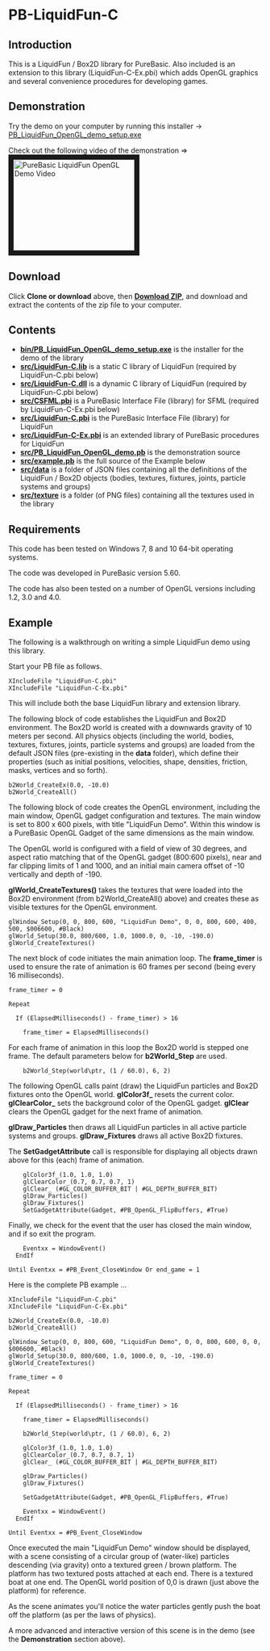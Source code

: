 # PB-LiquidFun-C

## Introduction

This is a LiquidFun / Box2D library for PureBasic.  Also included is an extension to this library (LiquidFun-C-Ex.pbi) which adds OpenGL graphics and several convenience procedures for developing games.

## Demonstration

Try the demo on your computer by running this installer ->  <a href="https://github.com/seanhaydongriffin/PB-LiquidFun-C/raw/master/bin/PB_LiquidFun_OpenGL_demo_setup.exe" target="_blank">PB_LiquidFun_OpenGL_demo_setup.exe</a>  

Check out the following video of the demonstration => <a href="http://www.youtube.com/watch?feature=player_embedded&v=zdUW69nzy8w" target="_blank"><img src="http://img.youtube.com/vi/zdUW69nzy8w/0.jpg" alt="PureBasic LiquidFun OpenGL Demo Video" width="240" height="180" border="10" /></a>

## Download

Click **Clone or download** above, then **<a href="https://github.com/seanhaydongriffin/PB-LiquidFun-C/archive/master.zip" target="_blank">Download ZIP</a>**, and download and extract the contents of the zip file to your computer.

## Contents

- **<a href="https://github.com/seanhaydongriffin/PB-LiquidFun-C/raw/master/bin/PB_LiquidFun_OpenGL_demo_setup.exe" target="_blank">bin/PB_LiquidFun_OpenGL_demo_setup.exe</a>** is the installer for the demo of the library
- **<a href="https://github.com/seanhaydongriffin/PB-LiquidFun-C/raw/master/src/LiquidFun-C.lib" target="_blank">src/LiquidFun-C.lib</a>** is a static C library of LiquidFun (required by LiquidFun-C.pbi below)
- **<a href="https://github.com/seanhaydongriffin/PB-LiquidFun-C/raw/master/src/LiquidFun-C.dll" target="_blank">src/LiquidFun-C.dll</a>** is a dynamic C library of LiquidFun (required by LiquidFun-C.pbi below)
- **<a href="https://github.com/seanhaydongriffin/PB-LiquidFun-C/raw/master/src/CSFML.pbi" target="_blank">src/CSFML.pbi</a>** is a PureBasic Interface File (library) for SFML (required by LiquidFun-C-Ex.pbi below)
- **<a href="https://github.com/seanhaydongriffin/PB-LiquidFun-C/raw/master/src/LiquidFun-C.pbi" target="_blank">src/LiquidFun-C.pbi</a>** is the PureBasic Interface File (library) for LiquidFun
- **<a href="https://github.com/seanhaydongriffin/PB-LiquidFun-C/raw/master/src/LiquidFun-C-Ex.pbi" target="_blank">src/LiquidFun-C-Ex.pbi</a>** is an extended library of PureBasic procedures for LiquidFun
- **<a href="https://github.com/seanhaydongriffin/PB-LiquidFun-C/raw/master/src/PB_LiquidFun_OpenGL_demo.pb" target="_blank">src/PB_LiquidFun_OpenGL_demo.pb</a>** is the demonstration source
- **<a href="https://github.com/seanhaydongriffin/PB-LiquidFun-C/raw/master/src/example.pb" target="_blank">src/example.pb</a>** is the full source of the Example below
- **<a href="https://github.com/seanhaydongriffin/PB-LiquidFun-C/tree/master/src/data" target="_blank">src/data</a>** is a folder of JSON files containing all the definitions of the LiquidFun / Box2D objects (bodies, textures, fixtures, joints, particle systems and groups)
- **<a href="https://github.com/seanhaydongriffin/PB-LiquidFun-C/tree/master/src/texture" target="_blank">src/texture</a>** is a folder (of PNG files) containing all the textures used in the library

## Requirements

This code has been tested on Windows 7, 8 and 10 64-bit operating systems.

The code was developed in PureBasic version 5.60.

The code has also been tested on a number of OpenGL versions including 1.2, 3.0 and 4.0.

## Example

The following is a walkthrough on writing a simple LiquidFun demo using this library.

Start your PB file as follows.

```
XIncludeFile "LiquidFun-C.pbi"
XIncludeFile "LiquidFun-C-Ex.pbi"
```

This will include both the base LiquidFun library and extension library.

The following block of code establishes the LiquidFun and Box2D environment.  The Box2D world is created with a downwards gravity of 10 meters per second.  All physics objects (including the world, bodies, textures, fixtures, joints, particle systems and groups) are loaded from the default JSON files (pre-existing in the **data** folder), which define their properties (such as initial positions, velocities, shape, densities, friction, masks, vertices and so forth).

```
b2World_CreateEx(0.0, -10.0)
b2World_CreateAll()
```

The following block of code creates the OpenGL environment, including the main window, OpenGL gadget configuration and textures.  The main window is set to 800 x 600 pixels, with title "LiquidFun Demo".  Within this window is a PureBasic OpenGL Gadget of the same dimensions as the main window.  

The OpenGL world is configured with a field of view of 30 degrees, and aspect ratio matching that of the OpenGL gadget (800:600 pixels), near and far clipping limits of 1 and 1000, and an initial main camera offset of -10 vertically and depth of -190.

**glWorld_CreateTextures()** takes the textures that were loaded into the Box2D environment (from b2World_CreateAll() above) and creates these as visible textures for the OpenGL environment.

```
glWindow_Setup(0, 0, 800, 600, "LiquidFun Demo", 0, 0, 800, 600, 400, 500, $006600, #Black)
glWorld_Setup(30.0, 800/600, 1.0, 1000.0, 0, -10, -190.0)
glWorld_CreateTextures()
```

The next block of code initiates the main animation loop.  The **frame_timer** is used to ensure the rate of animation is 60 frames per second (being every 16 milliseconds).

```
frame_timer = 0

Repeat
  
  If (ElapsedMilliseconds() - frame_timer) > 16
    
    frame_timer = ElapsedMilliseconds()
```

For each frame of animation in this loop the Box2D world is stepped one frame.  The default parameters below for **b2World_Step** are used.

```
    b2World_Step(world\ptr, (1 / 60.0), 6, 2)
```

The following OpenGL calls paint (draw) the LiquidFun particles and Box2D fixtures onto the OpenGL world.  **glColor3f_** resets the current color. **glClearColor_** sets the background color of the OpenGL gadget.  **glClear** clears the OpenGL gadget for the next frame of animation.

**glDraw_Particles** then draws all LiquidFun particles in all active particle systems and groups.  **glDraw_Fixtures** draws all active Box2D fixtures.

The **SetGadgetAttribute** call is responsible for displaying all objects drawn above for this (each) frame of animation.

```
    glColor3f_(1.0, 1.0, 1.0)
    glClearColor_(0.7, 0.7, 0.7, 1)
    glClear_ (#GL_COLOR_BUFFER_BIT | #GL_DEPTH_BUFFER_BIT)
    glDraw_Particles()
    glDraw_Fixtures()
    SetGadgetAttribute(Gadget, #PB_OpenGL_FlipBuffers, #True)
```

Finally, we check for the event that the user has closed the main window, and if so exit the program.

```
    Eventxx = WindowEvent()
  EndIf
    
Until Eventxx = #PB_Event_CloseWindow Or end_game = 1
```

Here is the complete PB example ...

```
XIncludeFile "LiquidFun-C.pbi"
XIncludeFile "LiquidFun-C-Ex.pbi"

b2World_CreateEx(0.0, -10.0)
b2World_CreateAll()

glWindow_Setup(0, 0, 800, 600, "LiquidFun Demo", 0, 0, 800, 600, 0, 0, $006600, #Black)
glWorld_Setup(30.0, 800/600, 1.0, 1000.0, 0, -10, -190.0)
glWorld_CreateTextures()

frame_timer = 0

Repeat
  
  If (ElapsedMilliseconds() - frame_timer) > 16
    
    frame_timer = ElapsedMilliseconds()
    
    b2World_Step(world\ptr, (1 / 60.0), 6, 2)
    
    glColor3f_(1.0, 1.0, 1.0)
    glClearColor_(0.7, 0.7, 0.7, 1)
    glClear_ (#GL_COLOR_BUFFER_BIT | #GL_DEPTH_BUFFER_BIT)
    
    glDraw_Particles()
    glDraw_Fixtures()
    
    SetGadgetAttribute(Gadget, #PB_OpenGL_FlipBuffers, #True)

    Eventxx = WindowEvent()
  EndIf
    
Until Eventxx = #PB_Event_CloseWindow
```

Once executed the main "LiquidFun Demo" window should be displayed, with a scene consisting of a circular group of (water-like) particles descending (via gravity) onto a textured green / brown platform.  The platform has two textured posts attached at each end.  There is a textured boat at one end.  The OpenGL world position of 0,0 is drawn (just above the platform) for reference.

As the scene animates you'll notice the water particles gently push the boat off the platform (as per the laws of physics).

A more advanced and interactive version of this scene is in the demo (see the **Demonstration** section above).
